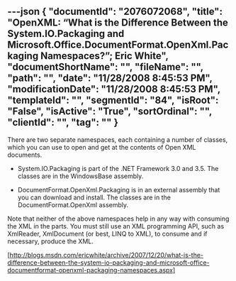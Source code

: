 ---json
{
  "documentId": "2076072068",
  "title": "OpenXML: “What is the Difference Between the System.IO.Packaging and Microsoft.Office.DocumentFormat.OpenXml.Packaging Namespaces?”; Eric White",
  "documentShortName": "",
  "fileName": "",
  "path": "",
  "date": "11/28/2008 8:45:53 PM",
  "modificationDate": "11/28/2008 8:45:53 PM",
  "templateId": "",
  "segmentId": "84",
  "isRoot": "False",
  "isActive": "True",
  "sortOrdinal": "",
  "clientId": "",
  "tag": ""
}
---

There are two separate namespaces, each containing a number of classes, which you can use to open and get at the contents of Open XML documents.

* System.IO.Packaging is part of the .NET Framework 3.0 and 3.5. The classes are in the WindowsBase assembly.

* DocumentFormat.OpenXml.Packaging is in an external assembly that you can download and install. The classes are in the DocumentFormat.OpenXml assembly.

Note that neither of the above namespaces help in any way with consuming the XML in the parts. You must still use an XML programming API, such as XmlReader, XmlDocument (or best, LINQ to XML), to consume and if necessary, produce the XML.

[http://blogs.msdn.com/ericwhite/archive/2007/12/20/what-is-the-difference-between-the-system-io-packaging-and-microsoft-office-documentformat-openxml-packaging-namespaces.aspx]
